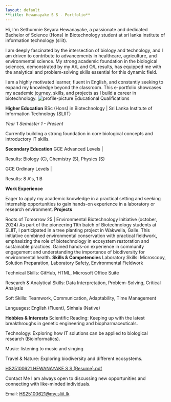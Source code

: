 ```yaml
---
layout: default
**title: Hewanayake S S - Portfolio**
---
```

Hi, I'm Sethumnie Seyara Hewanayake, a passionate and dedicated Bachelor of Science (Hons) in Biotechnology student at sri lanka institute of information technology (sliit).

I am deeply fascinated by the intersection of biology and technology, and I am driven to contribute to advancements in healthcare, agriculture, and environmental science. My strong academic foundation in the biological sciences, demonstrated by my A/L and O/L results, has equipped me with the analytical and problem-solving skills essential for this dynamic field.

I am a highly motivated learner, fluent in English, and constantly seeking to expand my knowledge beyond the classroom. This e-portfolio showcases my academic journey, skills, and projects as I build a career in biotechnology.
![profile-picture](https://github.com/user-attachments/assets/521248eb-f004-4004-8670-454eb0722acd)
Educational Qualifications

**Higher Education**
BSc (Hons) in Biotechnology | Sri Lanka Institute of Information Technology (SLIIT)

*Year 1 Semester 1 - Present*

Currently building a strong foundation in core biological concepts and introductory IT skills.

**Secondary Education**
GCE Advanced Levels | 

Results: Biology (C), Chemistry (S), Physics (S)

GCE Ordinary Levels | 

Results: 8 A's, 1 B

**Work Experience**

Eager to apply my academic knowledge in a practical setting and seeking internship opportunities to gain hands-on experience in a laboratory or research environment.
**Projects**

Roots of Tomorrow 25 | Environmental Biotechnology Initiative (october, 2024)
As part of the pioneering 11th batch of Biotechnology students at SLIIT, I participated in a tree planting project in Wakwella, Galle.
This initiative combined environmental conservation with practical fieldwork, emphasizing the role of biotechnology in ecosystem restoration and sustainable practices.
Gained hands-on experience in community engagement and understanding the importance of biodiversity for environmental health.
**Skills & Competencies**
Laboratory Skills: Microscopy, Solution Preparation, Laboratory Safety, Environmental Fieldwork

Technical Skills: GitHub, HTML, Microsoft Office Suite

Research & Analytical Skills: Data Interpretation, Problem-Solving, Critical Analysis

Soft Skills: Teamwork, Communication, Adaptability, Time Management

Languages: English (Fluent), Sinhala (Native)

**Hobbies & Interests**
Scientific Reading: Keeping up with the latest breakthroughs in genetic engineering and biopharmaceuticals.

Technology: Exploring how IT solutions can be applied to biological research (Bioinformatics).

Music: listening to music and singing

Travel & Nature: Exploring biodiversity and different ecosystems.

[HS25100621 HEWANAYAKE  S S  (Resume).pdf](https://github.com/user-attachments/files/22582841/HS25100621.HEWANAYAKE.S.S.Resume.pdf)

Contact Me
I am always open to discussing new opportunities and connecting with like-minded individuals.

Email: HS25100621@my.sliit.lk




